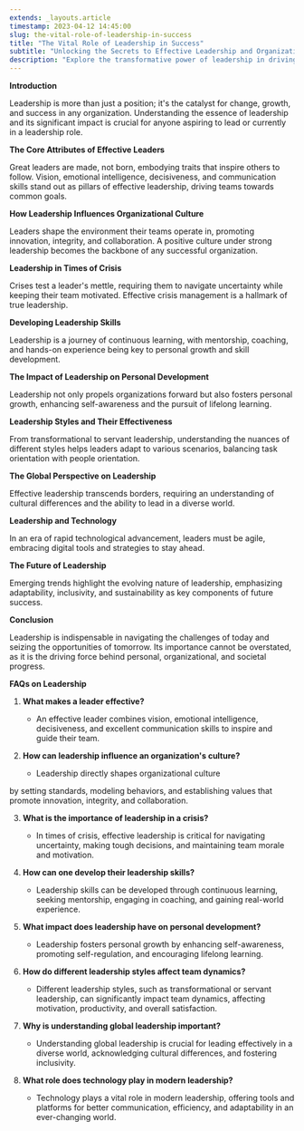 ```yaml
---
extends: _layouts.article
timestamp: 2023-04-12 14:45:00
slug: the-vital-role-of-leadership-in-success
title: "The Vital Role of Leadership in Success"
subtitle: "Unlocking the Secrets to Effective Leadership and Organizational Excellence"
description: "Explore the transformative power of leadership in driving success, fostering innovation, and building a culture of collaboration. Discover the essential attributes of effective leaders and how they shape the future of organizations in our comprehensive guide."
---
```


**Introduction**

Leadership is more than just a position; it's the catalyst for change, growth, and success in any organization. Understanding the essence of leadership and its significant impact is crucial for anyone aspiring to lead or currently in a leadership role.

**The Core Attributes of Effective Leaders**

Great leaders are made, not born, embodying traits that inspire others to follow. Vision, emotional intelligence, decisiveness, and communication skills stand out as pillars of effective leadership, driving teams towards common goals.

**How Leadership Influences Organizational Culture**

Leaders shape the environment their teams operate in, promoting innovation, integrity, and collaboration. A positive culture under strong leadership becomes the backbone of any successful organization.

**Leadership in Times of Crisis**

Crises test a leader's mettle, requiring them to navigate uncertainty while keeping their team motivated. Effective crisis management is a hallmark of true leadership.

**Developing Leadership Skills**

Leadership is a journey of continuous learning, with mentorship, coaching, and hands-on experience being key to personal growth and skill development.

**The Impact of Leadership on Personal Development**

Leadership not only propels organizations forward but also fosters personal growth, enhancing self-awareness and the pursuit of lifelong learning.

**Leadership Styles and Their Effectiveness**

From transformational to servant leadership, understanding the nuances of different styles helps leaders adapt to various scenarios, balancing task orientation with people orientation.

**The Global Perspective on Leadership**

Effective leadership transcends borders, requiring an understanding of cultural differences and the ability to lead in a diverse world.

**Leadership and Technology**

In an era of rapid technological advancement, leaders must be agile, embracing digital tools and strategies to stay ahead.

**The Future of Leadership**

Emerging trends highlight the evolving nature of leadership, emphasizing adaptability, inclusivity, and sustainability as key components of future success.

**Conclusion**

Leadership is indispensable in navigating the challenges of today and seizing the opportunities of tomorrow. Its importance cannot be overstated, as it is the driving force behind personal, organizational, and societal progress.

**FAQs on Leadership**

1. **What makes a leader effective?**
   - An effective leader combines vision, emotional intelligence, decisiveness, and excellent communication skills to inspire and guide their team.

2. **How can leadership influence an organization's culture?**
   - Leadership directly shapes organizational culture

 by setting standards, modeling behaviors, and establishing values that promote innovation, integrity, and collaboration.

3. **What is the importance of leadership in a crisis?**
   - In times of crisis, effective leadership is critical for navigating uncertainty, making tough decisions, and maintaining team morale and motivation.

4. **How can one develop their leadership skills?**
   - Leadership skills can be developed through continuous learning, seeking mentorship, engaging in coaching, and gaining real-world experience.

5. **What impact does leadership have on personal development?**
   - Leadership fosters personal growth by enhancing self-awareness, promoting self-regulation, and encouraging lifelong learning.

6. **How do different leadership styles affect team dynamics?**
   - Different leadership styles, such as transformational or servant leadership, can significantly impact team dynamics, affecting motivation, productivity, and overall satisfaction.

7. **Why is understanding global leadership important?**
   - Understanding global leadership is crucial for leading effectively in a diverse world, acknowledging cultural differences, and fostering inclusivity.

8. **What role does technology play in modern leadership?**
   - Technology plays a vital role in modern leadership, offering tools and platforms for better communication, efficiency, and adaptability in an ever-changing world.


